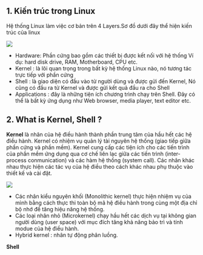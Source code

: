 ## 1. Kiến trúc trong Linux

Hệ thống Linux làm việc cơ bản trên 4 Layers.Sơ đồ dưới đây thể hiện kiến trúc của linux

<img src="https://tecadmin.net/tutorial/wp-content/uploads/2017/10/linux-architecture-image.png">

- Hardware: Phần cứng bao gồm các thiết bị được kết nối với hệ thống Ví dụ: hard disk drive, RAM, Motherboard, CPU etc.
- Kernel : là lõi quan trọng trong bất kỳ hệ thống Linux nào, nó tương tác trực tiếp với phần cứng 
- Shell : là giao diện có đầu vào từ người dùng và được gửi đến Kernel, Nó cũng có đầu ra từ Kernel và được gửi kết quả đầu ra cho Shell
- Applications : đây là những tiện ích chương trình chạy trên Shell. Đây có thể là bất kỳ ứng dụng như Web browser, media player, text editor etc.

## 2. What is Kernel, Shell ?

**Kernel** là nhân của hệ điều hành thành phần trung tâm của hầu hết  các hệ điều hành. Kernel có nhiệm vụ quản lý tài nguyên hệ thống (giao tiếp giữa phần cứng và phần mềm). Kernel cung cấp các tiện ích cho các tiến trình của phần mềm ứng dụng qua cơ chế liên lạc giữa các tiến trình (inter-process conmunication) và các hàm hệ thống (system call). Các nhân khác nhau thực hiện các tác vụ của hệ điều theo cách khác nhau phụ thuộc vào thiết kế và cài đặt.
 
 <img src="http://hoangit.org/wp-content/uploads/2016/09/kernel-phien-ban.png">
 
 - Các nhân kiểu nguyên khối (Monolithic kernel) thực hiện nhiệm vụ của mình bằng cách thực thi toàn bộ mã hệ điều hành trong cùng một địa chỉ bộ nhớ để tăng hiệu năng hệ thống.
 - Các loại nhân nhỏ (Microkernel) chạy hầu hết các dịch vụ tại không gian người dùng (user space) với mục đích tăng khả năng bảo trì và tính modue của hệ điều hành.
 - Hybrid kernel : nhân tự động phân luồng.
 
 **Shell**
 
